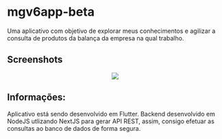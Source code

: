 # mgv6app-beta

Uma aplicativo com objetivo de explorar meus conhecimentos e agilizar a consulta de produtos da balança da empresa na qual trabalho.

## Screenshots
<div align="center"><img src="https://i.imgur.com/EbIx9D8.gif"></div>

## Informações:

Aplicativo está sendo desenvolvido em Flutter. Backend desenvolvido em NodeJS utlizando NextJS para gerar API REST, assim, consigo efetuar as consultas ao banco de dados de forma segura.
